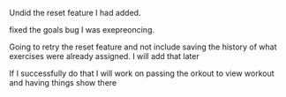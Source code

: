 Undid the reset feature I had added.

fixed the goals bug I was exepreoncing.

Going to retry the reset feature and not include saving the history of what exercises were already assigned. I will add that later

If I successfully do that I will work on passing the orkout to view workout and having things show there
